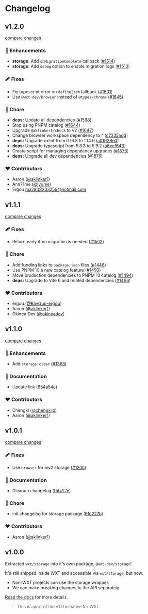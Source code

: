 # Changelog

## v1.2.0

[compare changes](https://github.com/wxt-dev/wxt/compare/storage-v1.1.1...storage-v1.2.0)

### 🚀 Enhancements

- **storage:** Add `onMigrationComplete` callback ([#1514](https://github.com/wxt-dev/wxt/pull/1514))
- **storage:** Add `debug` option to enable migration logs ([#1513](https://github.com/wxt-dev/wxt/pull/1513))

### 🩹 Fixes

- Fix typescript error on `defineItem` fallback ([#1601](https://github.com/wxt-dev/wxt/pull/1601))
- Use `@wxt-dev/browser` instead of `@types/chrome` ([#1645](https://github.com/wxt-dev/wxt/pull/1645))

### 🏡 Chore

- **deps:** Update all dependencies ([#1568](https://github.com/wxt-dev/wxt/pull/1568))
- Stop using PNPM catalog ([#1644](https://github.com/wxt-dev/wxt/pull/1644))
- Upgrade `@aklinker1/check` to v2 ([#1647](https://github.com/wxt-dev/wxt/pull/1647))
- Change browser workspace dependency to `^` ([c7335add](https://github.com/wxt-dev/wxt/commit/c7335add))
- **deps:** Upgrade oxlint from 0.16.8 to 1.14.0 ([a01928e0](https://github.com/wxt-dev/wxt/commit/a01928e0))
- **deps:** Upgrade typescript from 5.8.3 to 5.9.2 ([a6eef643](https://github.com/wxt-dev/wxt/commit/a6eef643))
- Create script for managing dependency upgrades ([#1875](https://github.com/wxt-dev/wxt/pull/1875))
- **deps:** Upgrade all dev dependencies ([#1876](https://github.com/wxt-dev/wxt/pull/1876))

### ❤️ Contributors

- Aaron ([@aklinker1](https://github.com/aklinker1))
- Anh71me ([@iyume](https://github.com/iyume))
- Ergou <ma2808203259@hotmail.com>

## v1.1.1

[compare changes](https://github.com/wxt-dev/wxt/compare/storage-v1.1.0...storage-v1.1.1)

### 🩹 Fixes

- Return early if no migration is needed ([#1502](https://github.com/wxt-dev/wxt/pull/1502))

### 🏡 Chore

- Add funding links to `package.json` files ([#1446](https://github.com/wxt-dev/wxt/pull/1446))
- Use PNPM 10's new catelog feature ([#1493](https://github.com/wxt-dev/wxt/pull/1493))
- Move production dependencies to PNPM 10 catelog ([#1494](https://github.com/wxt-dev/wxt/pull/1494))
- **deps:** Upgrade to Vite 6 and related dependencies ([#1496](https://github.com/wxt-dev/wxt/pull/1496))

### ❤️ Contributors

- ergou ([@RayGuo-ergou](https://github.com/RayGuo-ergou))
- Aaron ([@aklinker1](http://github.com/aklinker1))
- Okinea Dev ([@okineadev](http://github.com/okineadev))

## v1.1.0

[compare changes](https://github.com/wxt-dev/wxt/compare/storage-v1.0.1...storage-v1.1.0)

### 🚀 Enhancements

- Add `storage.clear` ([#1368](https://github.com/wxt-dev/wxt/pull/1368))

### 📖 Documentation

- Update link ([654a54a](https://github.com/wxt-dev/wxt/commit/654a54a))

### ❤️ Contributors

- Chengxi ([@chengxilo](http://github.com/chengxilo))
- Aaron ([@aklinker1](http://github.com/aklinker1))

## v1.0.1

[compare changes](https://github.com/wxt-dev/wxt/compare/storage-v1.0.0...storage-v1.0.1)

### 🩹 Fixes

- Use `browser` for mv2 storage ([#1200](https://github.com/wxt-dev/wxt/pull/1200))

### 📖 Documentation

- Cleanup changelog ([f5b7f7e](https://github.com/wxt-dev/wxt/commit/f5b7f7e))

### 🏡 Chore

- Init changelog for storage package ([6fc227b](https://github.com/wxt-dev/wxt/commit/6fc227b))

### ❤️ Contributors

- Aaron ([@aklinker1](http://github.com/aklinker1))

## v1.0.0

Extracted `wxt/storage` into it's own package, `@wxt-dev/storage`!

It's still shipped inside WXT and accessible via `wxt/storage`, but now:

- Non-WXT projects can use the storage wrapper.
- We can make breaking changes to the API separately.

[Read the docs](https://wxt.dev/storage.html) for more details.

> This is apart of the v1.0 initiative for WXT.